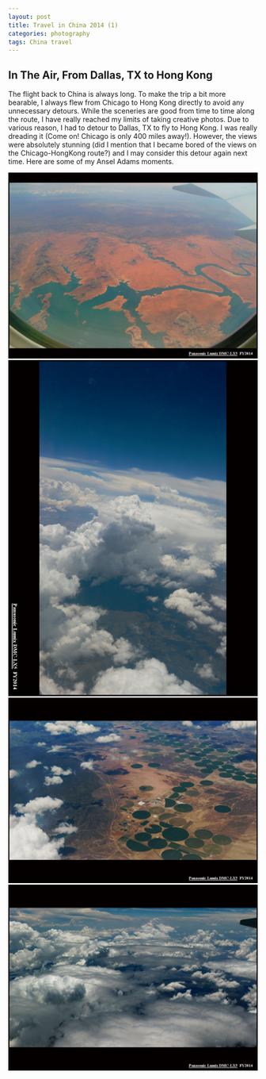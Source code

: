 ```yaml
---
layout: post
title: Travel in China 2014 (1)
categories: photography
tags: China travel
---
```


## In The Air, From Dallas, TX to Hong Kong   
The flight back to China is always long. To make the trip a bit more bearable, I always flew from Chicago to Hong Kong directly to avoid any unnecessary detours. While the sceneries are good from time to time along the route, I have really reached my limits of taking creative photos. Due to various reason, I had to detour to Dallas, TX to fly to Hong Kong. I was really dreading it (Come on! Chicago is only 400 miles away!). However, the views were absolutely stunning (did I mention that I became bored of the views on the Chicago-HongKong route?) and I may consider this detour again next time. Here are some of my Ansel Adams moments.  

<!--more-->

![Alt text](/img/2014_07_15_DallasToHongKong/From_airplane_dallasToHK_1.jpg)
![Alt text](/img/2014_07_15_DallasToHongKong/From_airplane_dallasToHK_4.jpg)
![Alt text](/img/2014_07_15_DallasToHongKong/From_airplane_dallasToHK_5.jpg)
![Alt text](/img/2014_07_15_DallasToHongKong/From_airplane_dallasToHK_8.jpg)
